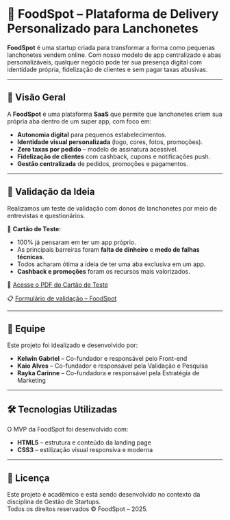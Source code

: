 # 🍔 FoodSpot – Plataforma de Delivery Personalizado para Lanchonetes

**FoodSpot** é uma startup criada para transformar a forma como pequenas lanchonetes vendem online. Com nosso modelo de app centralizado e abas personalizáveis, qualquer negócio pode ter sua presença digital com identidade própria, fidelização de clientes e sem pagar taxas abusivas.

---

## 🚀 Visão Geral

A **FoodSpot** é uma plataforma **SaaS** que permite que lanchonetes criem sua própria aba dentro de um super app, com foco em:

- **Autonomia digital** para pequenos estabelecimentos.
- **Identidade visual personalizada** (logo, cores, fotos, promoções).
- **Zero taxas por pedido** – modelo de assinatura acessível.
- **Fidelização de clientes** com cashback, cupons e notificações push.
- **Gestão centralizada** de pedidos, promoções e pagamentos.

---

## 🧪 Validação da Ideia

Realizamos um teste de validação com donos de lanchonetes por meio de entrevistas e questionários.

📄 **Cartão de Teste:**  
- 100% já pensaram em ter um app próprio.  
- As principais barreiras foram **falta de dinheiro** e **medo de falhas técnicas**.  
- Todos acharam ótima a ideia de ter uma aba exclusiva em um app.  
- **Cashback e promoções** foram os recursos mais valorizados.

📎 [Acesse o PDF do Cartão de Teste](./Cartão%20de%20teste.pdf)

📋 [Formulário de validação – FoodSpot](https://docs.google.com/forms/d/e/1FAIpQLSeBZxlRD7lHaSk7aNxezEn1FcOt1VsTUsGQ47An16DESxa55Q/viewform?usp=dialog)

---

## 👥 Equipe

Este projeto foi idealizado e desenvolvido por:

- **Kelwin Gabriel** – Co-fundador e responsável pelo Front-end  
- **Kaio Alves** – Co-fundador e responsável pela Validação e Pesquisa  
- **Rayka Carinne** – Co-fundadora e responsável pela Estratégia de Marketing  

---

## 🛠️ Tecnologias Utilizadas

O MVP da FoodSpot foi desenvolvido com:

- **HTML5** – estrutura e conteúdo da landing page  
- **CSS3** – estilização visual responsiva e moderna  

---

## 📄 Licença

Este projeto é acadêmico e está sendo desenvolvido no contexto da disciplina de Gestão de Startups.  
Todos os direitos reservados © FoodSpot – 2025.
